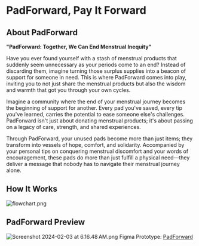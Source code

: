 # PadForward, Pay It Forward

## About PadForward
**"PadForward: Together, We Can End Menstrual Inequity"**

Have you ever found yourself with a stash of menstrual products that suddenly seem unnecessary as your periods come to an end? Instead of discarding them, imagine turning those surplus supplies into a beacon of support for someone in need. This is where PadForward comes into play, inviting you to not just share the menstrual products but also the wisdom and warmth that got you through your own cycles.

Imagine a community where the end of your menstrual journey becomes the beginning of support for another. Every pad you've saved, every tip you've learned, carries the potential to ease someone else's challenges. PadForward isn't just about donating menstrual products; it's about passing on a legacy of care, strength, and shared experiences.

Through PadForward, your unused pads become more than just items; they transform into vessels of hope, comfort, and solidarity. Accompanied by your personal tips on conquering menstrual discomfort and your words of encouragement, these pads do more than just fulfill a physical need—they deliver a message that nobody has to navigate their menstrual journey alone.

## How It Works

![flowchart.png](..%2F..%2F..%2F..%2Fvar%2Ffolders%2F6z%2Fx70pqn912y166ykwnf1ltz2m0000gn%2FT%2FTemporaryItems%2FNSIRD_screencaptureui_aFU7bc%2FScreenshot%202024-02-03%20at%206.11.54%E2%80%AFAM.png)


## PadForward Preview
![Screenshot 2024-02-03 at 6.16.48 AM.png](..%2FScreenshot%202024-02-03%20at%206.16.48%E2%80%AFAM.png)
Figma Prototype: [PadForward](https://www.figma.com/file/hsHL8aHqyX4ylm5rntEmIC/PadFoward?type=design&node-id=0%3A1&mode=design&t=AkgOBzskBZsIKha9-1)
